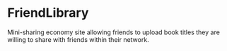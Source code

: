 # FriendLibrary
Mini-sharing economy site allowing friends to upload book titles they are willing to share with friends within their network. 
